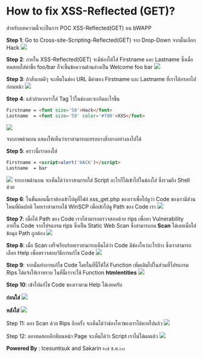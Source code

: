 # How to fix XSS-Reflected (GET)? 

สำหรับบทความนี้จะเป็นการ POC XSS-Reflected(GET) บน bWAPP 

**Step 1**: Go to Cross-site-Scripting-Reflected(GET) จาก Drop-Down จากนั้นเลือก Hack
![](/KB/img/xss-get-01.jpg)

**Step 2**: ภายใน XSS-Reflected(GET) จะมีช่องให้ใส่ Firstname และ Lastname ซึ่งเมื่อทดสอบใส่ค่าชื่อ foo/bar ก็จะขึ้นข้อความด้านล่างเป็น Welcome foo bar
![](/KB/img/xss-get-02.jpg)

**Step 3**: ถ้าสังเกตดีๆ จะเห็นในช่อง URL มีค่าของ Firstname และ Lastname ที่เราได้กรอกไปก่อนหน้า
![](/KB/img/xss-get-03.jpg)

**Step 4**: แล้วถ้าหากเราใส่ Tag ไว้ในช่องละจะเกิดอะไรขึ้น 
``` html
Firstname = <font size='50'>Hack</font>
Lastname  = <font size='50' color='#f00'>XXS</font>
```
![](/KB/img/xss-get-04.jpg)

จากภาพด้านบน แสดงให้เห็นว่าเราสามารถแทรกบางสิ่งบางอย่างลงไปได้

**Step 5**: คราวนี้เราลองใส่ 
``` html
Firstname = <script>alert('HACK')</script>
Lastname  = bar
```
![](/KB/img/xss-get-05.jpg)
จากภาพด้านบน จะเห็นได้ว่าเราสามารถใส่ Script อะไรก็ได้เข้าไปในช่องใส่ ซึ่งรวมถึง Shell ด้วย


**Step 6**: ในขั้นตอนนี้เราต้องเข้าไปดูที่ไฟล์ xss_get.php ของเราเพื่อไปดูว่า Code ของเรามีส่วนไหนที่ผิดปกติ โดยเราสามารถใช้ WinSCP เพื่อเข้าไปดู Path ของ Code เรา
![](/KB/img/xss-get-06.jpg)

**Step 7**: เมื่อได้ Path ของ Code เราก็สามารถตรวจสอบด้วย rips เพื่อหา Vulnerability ภายใน Code จากโปรแกรม rips ซึ่งเป็น Static Web Scan ซึ่งสามารถกด **Scan** ได้เลยเมื่อใส่ข้อมุล Path ถูกต้อง
![](/KB/img/xss-get-07.jpg)

**Step 8**: เมื่อ Scan เสร็จเรียบร้อยเราสามารถเห็นได้ว่า Code มีช่องโหว่อะไรบ้าง ซึ่งเราสามารถเลือก Help เพื่อตรวจสอบวิธีการแก้ไข Code
![](/KB/img/xss-get-08.jpg)

**Step 9**: จากนั้นทำการแก้ไข Code โดยในที่นี้ให้ใส่ Function เพิ่มเติมไปในส่วนที่โปรแกรม Rips ได้แจ้งให้เราทราบ ในที่นี้เราจะใช้ Function **htmlentities**
![](/KB/img/xss-get-09.jpg)

**Step 10**: เข้าไปแก้ไข Code ของเราตาม Help ได้เลยครับ

**ก่อนใส่**
![](/KB/img/xss-get-10.jpg)

**หลังใส่**
![](/KB/img/xss-get-11.jpg)

Step 11: ลอง Scan ด้วย Rips อีกครั้ง จะเห็นได้ว่าช่องโหว่ของเราได้หายไปแล้ว 
![](/KB/img/xss-get-12.jpg)

Step 12: ลองทดสอบอีกทีบนหน้า Page จะเห็นได้ว่า Script เราไม่ได้ผลแล้ว 
![](/KB/img/xss-get-13.jpg)

**Powered By** : 
Icesuntisuk and Sakarin
๒๗ ธ.ค.๖๓